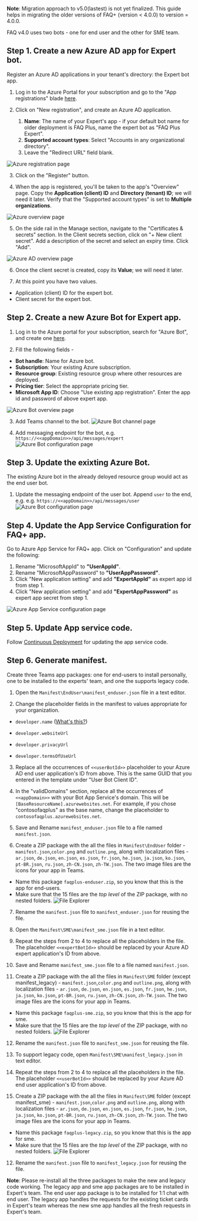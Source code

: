 **Note**: Migration approach to v5.0(lastest) is not yet finalized. This guide helps in migrating the older versions of FAQ+ (version < 4.0.0) to version = 4.0.0.

FAQ v4.0 uses two bots - one for end user and the other for SME team.

## Step 1. Create a new Azure AD app for Expert bot.
Register an Azure AD applications in your tenant's directory: the Expert bot app.

1. Log in to the Azure Portal for your subscription and go to the "App registrations" blade [here](https://portal.azure.com/#blade/Microsoft_AAD_IAM/ActiveDirectoryMenuBlade/RegisteredApps).

2. Click on "New registration", and create an Azure AD application.
	1. **Name**: The name of your Expert's app - if your default bot name for older deployment is FAQ Plus, name the expert bot as "FAQ Plus Expert".
	2. **Supported account types**: Select "Accounts in any organizational directory".
	3. Leave the "Redirect URL" field blank.

![Azure registration page](https://github.com/OfficeDev/microsoft-teams-apps-faqplus/wiki/Images/migration_multitenant_app_creation.png)

3. Click on the "Register" button.

4. When the app is registered, you'll be taken to the app's "Overview" page. Copy the **Application (client) ID** and **Directory (tenant) ID**; we will need it later. Verify that the "Supported account types" is set to **Multiple organizations**.

![Azure overview page](https://github.com/OfficeDev/microsoft-teams-apps-faqplus/wiki/Images/migration_multitenant_app_overview.png)

5. On the side rail in the Manage section, navigate to the "Certificates & secrets" section. In the Client secrets section, click on "+ New client secret". Add a description of the secret and select an expiry time. Click "Add".

![Azure AD overview page](https://github.com/OfficeDev/microsoft-teams-apps-faqplus/wiki/Images/multitenant_app_secret.png)

6. Once the client secret is created, copy its **Value**; we will need it later.

7. At this point you have two values.
* Application (client) ID for the expert bot.
* Client secret for the expert bot.

## Step 2. Create a new Azure Bot for Expert app.

1. Log in to the Azure portal for your subscription, search for "Azure Bot", and create one [here](https://ms.portal.azure.com/#create/Microsoft.AzureBot).

2. Fill the following fields -
* **Bot handle**: Name for Azure  bot.
* **Subscription**: Your existing Azure subscription.
* **Resource group**: Existing resource group where other resources are deployed.
* **Pricing tier**: Select the appropriate pricing tier.
* **Microsoft App ID**: Choose "Use existing app registration". Enter the app id and password of above expert app.

![Azure Bot overview page](https://github.com/OfficeDev/microsoft-teams-apps-faqplus/wiki/Images/migration_create_bot.png)

3. Add Teams channel to the bot.
![Azure Bot channel page](https://github.com/OfficeDev/microsoft-teams-apps-faqplus/wiki/Images/migration_add_channel.png)

4. Add messaging endpoint for the bot, e.g. `https://<<appDomain>>/api/messages/expert`
![Azure Bot configuration page](https://github.com/OfficeDev/microsoft-teams-apps-faqplus/wiki/Images/migration_expert_endpoint.png)

## Step 3. Update the exixting Azure Bot.
The existing Azure bot in the already deloyed resource group would act as the end user bot.

1. Update the messaging endpoint of the user bot. Append `user` to the end, e.g. e.g. `https://<<appDomain>>/api/messages/user`
![Azure Bot configuration page](https://github.com/OfficeDev/microsoft-teams-apps-faqplus/wiki/Images/migration_endpoint_user.png)

## Step 4. Update the App Service Configuration for FAQ+ app.
Go to Azure App Service for FAQ+ app. Click on "Configuration" and update the following:

1. Rename "MicrosoftAppId" to **"UserAppId"**.
2. Rename "MicrosoftAppPassword" to **"UserAppPassword"**.
3. Click "New application setting" and add **"ExpertAppId"** as expert app id from step 1.
4. Click "New application setting" and add **"ExpertAppPassword"** as expert app secret from step 1.

![Azure App Service configuration page](https://github.com/OfficeDev/microsoft-teams-apps-faqplus/wiki/Images/migration_update_configuration.png)

## Step 5. Update App service code.
Follow [Continuous Deployment](https://github.com/OfficeDev/microsoft-teams-apps-faqplus/wiki/Continuous-Deployment) for updating the app service code.

## Step 6. Generate manifest.
Create three Teams app packages: one for end-users to install personally, one to be installed to the experts' team, and one the supports legacy code.

1. Open the `Manifest\EndUser\manifest_enduser.json` file in a text editor.

2. Change the placeholder fields in the manifest to values appropriate for your organization.

* `developer.name` ([What's this?](https://docs.microsoft.com/en-us/microsoftteams/platform/resources/schema/manifest-schema#developer))

* `developer.websiteUrl`

* `developer.privacyUrl`

* `developer.termsOfUseUrl`

3. Replace all the occurrences of `<<userBotId>>` placeholder to your Azure AD end user application's ID from above. This is the same GUID that you entered in the template under "User Bot Client ID".

4. In the "validDomains" section, replace all the occurrences of `<<appDomain>>` with your Bot App Service's domain. This will be `[BaseResourceName].azurewebsites.net`. For example, if you chose "contosofaqplus" as the base name, change the placeholder to `contosofaqplus.azurewebsites.net`.

5. Save and Rename `manifest_enduser.json` file to a file named `manifest.json`.

6. Create a ZIP package with the all the files in `Manifest\EndUser` folder - `manifest.json`,`color.png` and `outline.png`, along with localization files - `ar.json`, `de.json`, `en.json`, `es.json`, `fr.json`, `he.json`, `ja.json`, `ko.json`, `pt-BR.json`, `ru.json`, `zh-CN.json`, `zh-TW.json`. The two image files are the icons for your app in Teams.
* Name this package `faqplus-enduser.zip`, so you know that this is the app for end-users.
* Make sure that the 15 files are the _top level_ of the ZIP package, with no nested folders.
![File Explorer](https://github.com/OfficeDev/microsoft-teams-apps-faqplus/wiki/Images/file-explorer-user.png)

7. Rename the `manifest.json` file to `manifest_enduser.json` for reusing the file.

8.  Open the `Manifest\SME\manifest_sme.json` file in a text editor.

9. Repeat the steps from 2 to 4 to replace all the placeholders in the file. The placeholder `<<expertBotId>>` should be replaced by your Azure AD expert application's ID from above.

10. Save and Rename `manifest_sme.json` file to a file named `manifest.json`.

11. Create a ZIP package with the all the files in `Manifest\SME` folder (except manifest_legacy) - `manifest.json`,`color.png` and `outline.png`, along with localization files - `ar.json`, `de.json`, `en.json`, `es.json`, `fr.json`, `he.json`, `ja.json`, `ko.json`, `pt-BR.json`, `ru.json`, `zh-CN.json`, `zh-TW.json`. The two image files are the icons for your app in Teams.
* Name this package `faqplus-sme.zip`, so you know that this is the app for sme.
* Make sure that the 15 files are the _top level_ of the ZIP package, with no nested folders.
![File Explorer](https://github.com/OfficeDev/microsoft-teams-apps-faqplus/wiki/Images/file-explorer-sme.png)

12. Rename the `manifest.json` file to `manifest_sme.json` for reusing the file.

13. To support legacy code, open `Manifest\SME\manifest_legacy.json` in text editor.

14. Repeat the steps from 2 to 4 to replace all the placeholders in the file. The placeholder `<<userBotId>>` should be replaced by your Azure AD end user application's ID from above.

15. Create a ZIP package with the all the files in `Manifest\SME` folder (except manifest_sme) - `manifest.json`,`color.png` and `outline.png`, along with localization files - `ar.json`, `de.json`, `en.json`, `es.json`, `fr.json`, `he.json`, `ja.json`, `ko.json`, `pt-BR.json`, `ru.json`, `zh-CN.json`, `zh-TW.json`. The two image files are the icons for your app in Teams.
* Name this package `faqplus-legacy.zip`, so you know that this is the app for sme.
* Make sure that the 15 files are the _top level_ of the ZIP package, with no nested folders.
![File Explorer](https://github.com/OfficeDev/microsoft-teams-apps-faqplus/wiki/Images/file-explorer-legacy.png)

12. Rename the `manifest.json` file to `manifest_legacy.json` for reusing the file.

**Note**: Please re-install all the three packages to make the new and legacy code working. The legacy app and sme app packages are to be installed in Expert's team. The end user app package is to be installed for 1:1 chat with end user. The legacy app handles the requests for the existing ticket cards in Expert's team whereas the new sme app handles all the fresh requests in Expert's team.